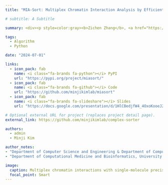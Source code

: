 ```yaml
---
title: "MIA-Sort: Multiplex Chromatin Interaction Analysis by Efficiently Sorting Chromatin Complexes"

# subtitle: A Subtitle

summary: <div><p style=color:gray><b>Zichen Zhang</b>, <a href="https://www.michiganmedicine.org/profile/10026/minji-kim" target="_blank">Minji Kim</a>.<br></p></div>MIA-Sort is a Python bioinformatics tool for efficiently extracting and sorting chromatin complexes from large datasets like Hi-C and Pore-C, enabling researchers to analyze chromatin loops, stripes, jets, and hubs to study loop extrusion.

tags:
  - Algorithm
  - Python

date: "2024-07-01"

links:
  - icon_pack: fab
    name: <i class="fa-brands fa-python"></i> PyPI
    url: "https://pypi.org/project/miasort/"
  - icon_pack: fab
    name: <i class="fa-brands fa-github"></i> Code
    url: "https://github.com/minjikimlab/miasort"
  - icon_pack: fab
    name: <i class="fa-brands fa-slideshare"></i> Slides
    url: "https://docs.google.com/presentation/d/1HlCBedjfW4_4OxoKooeJ24knkI02DvjJdKQeQ9RA0E0/edit?usp=sharing"

# Optional external URL for project (replaces project detail page).
external_link: https://github.com/minjikimlab/complex-sorter

authors:
  - admin
  - Minji Kim

author_notes:
- "Department of Computer Science and Engineering & Department of Computational Medicine and Bioinformatics, University of Michigan"
- "Department of Computational Medicine and Bioinformatics, University of Michigan"

image:
  caption: Multiplex chromatin interactions with single-molecule precision | Nature
  focal_point: Smart
---
```

